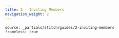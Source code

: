 ```yaml
---
title: 2 - Inviting Members
navigation_weight: 2
---
```


```tabbed_content
source: _partials/stitch/guides/2-inviting-members
frameless: true
```
